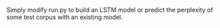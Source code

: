 Simply modify run.py to build an LSTM model or predict the perplexity of some test corpus with an existing model.
